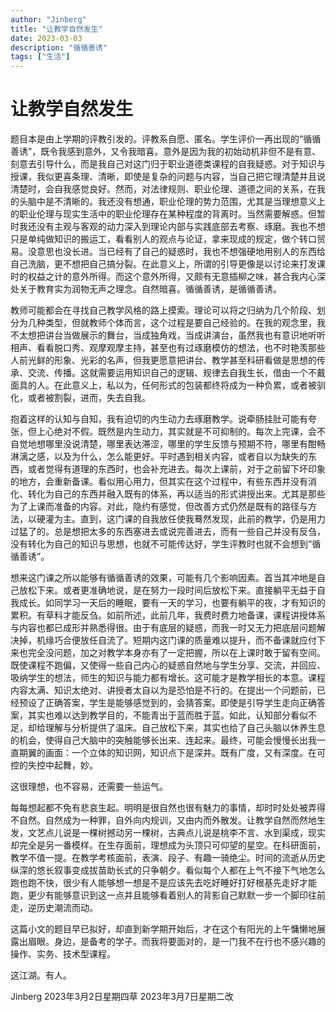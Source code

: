 ```yaml
---
author: "Jinberg"
title: "让教学自然发生"
date: 2023-03-03
description: "循循善诱"
tags: ["生活"]
---
```

# 让教学自然发生

题目本是由上学期的评教引发的。评教系自愿、匿名。学生评价一再出现的“循循善诱”，既令我感到意外，又令我暗喜。意外是因为我的初始动机非但不是有意、刻意去引导什么，而是我自己对这门归于职业道德类课程的自我疑惑。对于知识与授课，我似更喜条理、清晰，即使是复杂的问题与内容，当自己把它理清楚并且说清楚时，会自我感觉良好。然而，对法律规则、职业伦理、道德之间的关系，在我的头脑中是不清晰的。我还没有想通，职业伦理的势力范围，尤其是当理想意义上的职业伦理与现实生活中的职业伦理存在某种程度的背离时。当然需要解惑。但暂时我还没有主观与客观的动力深入到理论内部与实践底部去考察、琢磨。我也不想只是单纯做知识的搬运工，看看别人的观点与论证，拿来现成的规定，做个转口贸易。没意思也没长进。当已经有了自己的疑惑时，我也不想强硬地用别人的东西给自己洗脑，更不想把自己搞分裂。在此意义上，所谓的引导更像是以讨论来打发课时的权益之计的意外所得。而这个意外所得，又颇有无意插柳之味，甚合我内心深处关于教育实为润物无声之理念。自然暗喜。循循善诱，是循循善诱。

教师可能都会在寻找自己教学风格的路上摸索。理论可以将之归纳为几个阶段、划分为几种类型，但就教师个体而言，这个过程是要自己经验的。在我的观念里，我不太想把讲台当做展示的舞台，当成独角戏，当成讲演台，虽然我也有意识地听听相声、看看脱口秀、观摩观摩主持，甚至也有过琢磨模仿的想法，也不时艳羡那些人前光鲜的形象、光彩的名声，但我更愿意把讲台、教学甚至科研看做是思想的传承、交流、传播。这就需要运用知识自己的逻辑、规律去自我生长，借由一个不戴面具的人。在此意义上，私以为，任何形式的包装都终将成为一种负累，或者被驯化，或者被割裂，进而，失去自我。

抱着这样的认知与自知，我有迫切的内生动力去琢磨教学。说牵肠挂肚可能有夸张，但上心绝对不假。既然是内生动力，其实就是不可抑制的。每次上完课，会不自觉地想哪里没说清楚，哪里表达滞涩，哪里的学生反馈与预期不符，哪里有酣畅淋漓之感，以及为什么，怎么能更好。平时遇到相关内容，或者自以为缺失的东西，或者觉得有道理的东西时，也会补充进去。每次上课前，对于之前留下坏印象的地方，会重新备课。看似用心用力，但其实在这个过程中，有些东西并没有消化、转化为自己的东西并融入既有的体系，再以适当的形式讲授出来。尤其是那些为了上课而准备的内容。对此，隐约有感觉，但改善方式仍然是既有的路径与方法，以硬灌为主。直到，这门课的自我放任使我蓦然发现，此前的教学，仍是用力过猛了的。总是想把太多的东西塞进去或说完善进去，而有一些自己并没有反刍，没有转化为自己的知识与思想，也就不可能传达好，学生评教时也就不会想到“循循善诱”。

想来这门课之所以能够有循循善诱的效果，可能有几个影响因素。首当其冲地是自己放松下来。或者更准确地说，是在努力一段时间后放松下来。直接躺平无益于自我成长。如同学习一天后的睡眠，要有一天的学习，也要有躺平的夜，才有知识的累积。有草料才能反刍。如前所述，此前几年，我费时费力地备课，课程讲授体系与内容也都已成形并熟悉得很。由于有底层的疑惑，而我一时又无力把底层问题解决掉，机缘巧合便放任自流了。短期内这门课的质量难以提升，而不备课就应付下来也完全没问题，加之对教学本身亦有了一定把握，所以在上课时敢于留有空间。既使课程不跑偏，又使得一些自己内心的疑惑自然地与学生分享、交流，并回应、吸纳学生的想法，师生的知识与能力都有增长。这可能才是教学相长的本意。课程内容太满、知识太绝对、讲授者太自以为是恐怕是不行的。在提出一个问题前，已经预设了正确答案，学生是能够感觉到的，会猜答案。即使是引导学生走向正确答案，其实也难以达到教学目的，不能青出于蓝而胜于蓝。如此，认知部分看似不足，却给理解与分析提供了温床。自己放松下来，其实也给了自己头脑以休养生息的机会，使得自己大脑中的突触能够长出来、连起来。最终，可能会慢慢长出我一直期翼的画面：一个立体的知识网，知识点下是深井。既有广度，又有深度。在可控的失控中起舞，妙。

这很理想，也不容易，还需要一些运气。

每每想起都不免有悲哀生起。明明是很自然也很有魅力的事情，却时时处处被弄得不自然。自然成为一种罪，自外向内规训，又由内而外散发。让教学自然而然地生发，文艺点儿说是一棵树撼动另一棵树，古典点儿说是桃李不言、水到渠成，现实却完全是另一番模样。在生存面前，理想成为头顶只可仰望的星空。在科研面前，教学不值一提。在教学考核面前，表演、段子、有趣一骑绝尘。时间的流逝从历史纵深的悠长叙事变成拔苗助长式的只争朝夕。看似每个人都在上气不接下气地怎么跑也跑不快，很少有人能够想一想是不是应该先去吃好睡好打好根基先走好才能跑，更少有能够意识到这一点并且能够看着别人的背影自己默默一步一个脚印往前走，逆历史潮流而动。

这篇小文的题目早已拟好，却直到新学期开始后，才在这个有阳光的上午慵懒地展露出眉眼。身边，是备考的学子。而我将要面对的，是一门我不在行也不感兴趣的操作、实务、技术型课程。

这江湖。有人。

Jinberg
2023年3月2日星期四草
2023年3月7日星期二改